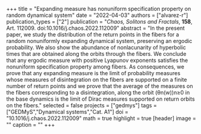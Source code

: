 +++
title = "Expanding measure has nonuniform specification property on random dynamical system"
date = "2022-04-03"
authors = ["alvarez-r"]
publication_types = ["2"]
publication = "*Chaos, Solitons and Fractals*, **158**, Art. 112009. doi:10.1016/j.chaos.2022.112009"
abstract = "In the present paper, we study the distribution of the return points in the fibers for a random nonuniformly expanding dynamical system, preserving an ergodic probability. We also show the abundance of nonlacunarity of hyperbolic times that are obtained along the orbits through the fibers. We conclude that any ergodic measure with positive Lyapunov exponents satisfies the nonuniform specification property among fibers. As consequences, we prove that any expanding measure is the limit of probability measures whose measures of disintegration on the fibers are supported on a finite number of return points and we prove that the average of the measures on the fibers corresponding to a disintegration, along the orbit (θn(w))n≥0 in the base dynamics is the limit of Dirac measures supported on return orbits on the fibers."
selected = false
projects = ["gedmys"]
tags = ["GEDMyS","Dynamical systems","Cat. A1"]
doi = "10.1016/j.chaos.2022.112009"
math = true
highlight = true
[header]
image = ""
caption = ""
+++
